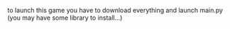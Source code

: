 to launch this game you have to download everything and launch main.py
(you may have some library to install...)
